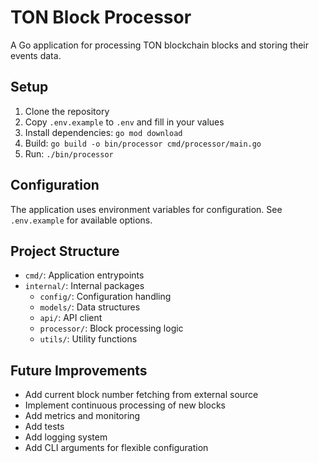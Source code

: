 # TON Block Processor

A Go application for processing TON blockchain blocks and storing their events data.

## Setup

1. Clone the repository
2. Copy `.env.example` to `.env` and fill in your values
3. Install dependencies: `go mod download`
4. Build: `go build -o bin/processor cmd/processor/main.go`
5. Run: `./bin/processor`

## Configuration

The application uses environment variables for configuration. See `.env.example` for available options.

## Project Structure

- `cmd/`: Application entrypoints
- `internal/`: Internal packages
  - `config/`: Configuration handling
  - `models/`: Data structures
  - `api/`: API client
  - `processor/`: Block processing logic
  - `utils/`: Utility functions

## Future Improvements

- Add current block number fetching from external source
- Implement continuous processing of new blocks
- Add metrics and monitoring
- Add tests
- Add logging system
- Add CLI arguments for flexible configuration